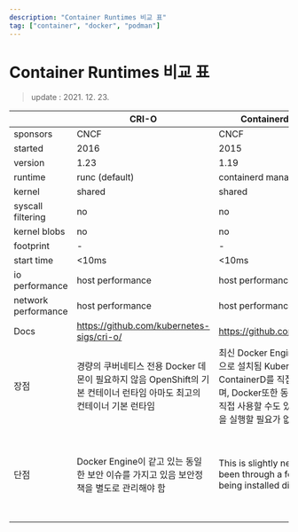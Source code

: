 ```yaml
---
description: "Container Runtimes 비교 표"
tag: ["container", "docker", "podman"]
---
```


# Container Runtimes 비교 표

> update : 2021. 12. 23.

|                     | **CRI-O**                                                    | **Containerd CRI plugin**                                    | **Docker Engine**                                            | **gVisor CRI plugin**                                        | **CRI-O Kata Containers**                                    |
| ------------------- | ------------------------------------------------------------ | ------------------------------------------------------------ | ------------------------------------------------------------ | ------------------------------------------------------------ | ------------------------------------------------------------ |
| sponsors            | CNCF                                                         | CNCF                                                         | Docker Inc                                                   | Google                                                       | Intel                                                        |
| started             | 2016                                                         | 2015                                                         | Mar 2013                                                     | 2015                                                         | 2017                                                         |
| version             | 1.23                                                         | 1.19                                                         | 20.10                                                        | release-20211129.0                                           | 1.13                                                         |
| runtime             | runc (default)                                               | containerd managing runc                                     | runc                                                         | runsc                                                        | kata-runtime                                                 |
| kernel              | shared                                                       | shared                                                       | shared                                                       | partially shared                                             | isolated                                                     |
| syscall filtering   | no                                                           | no                                                           | no                                                           | yes                                                          | no                                                           |
| kernel blobs        | no                                                           | no                                                           | no                                                           | no                                                           | yes                                                          |
| footprint           | -                                                            | -                                                            | -                                                            | -                                                            | 30mb                                                         |
| start time          | <10ms                                                        | <10ms                                                        | <10ms                                                        | <10ms                                                        | <100ms                                                       |
| io performance      | host performance                                             | host performance                                             | host performance                                             | slow                                                         | host performance                                             |
| network performance | host performance                                             | host performance                                             | host performance                                             | slow (see comment)                                           | close to host performance                                    |
| Docs                | https://github.com/kubernetes-sigs/cri-o/                    | https://github.com/containerd/cri                            | https://github.com/moby/moby                                 | https://github.com/google/gvisor                             | https://github.com/kata-containers/runtime                   |
| 장점                | 경량의 쿠버네티스 전용 Docker 데몬이 필요하지 않음 OpenShift의 기본 컨테이너 런타임 아마도 최고의 컨테이너 기본 런타임 | 최신 Docker Engine과 함께 기본적으로 설치됨 Kubernetes는 ContainerD를 직접 사용할 수 있으며, Docker또한 동일한 호스트에서 직접 사용할 수도 있음  DockerD 데몬을 실행할 필요가 없음 | 방대한 수의 사용자가 테스트하고 반복 한 가장 성숙한 런타임 seccomp, SELinux 및 AppArmor를 사용하여 강화할 수 있음 가장 빠른 시작 시간  메모리 사용량이 가장 적음 | gcloud appengine에서 고객 간의 격리 계층으로 사용함 상태를 저장하지 않는 웹 앱에 적합 표준 컨테이너에 두 개의 보안 계층을 추가함 | 아마도 가장 안전한 옵션 보안에 대한 주요 절충안으로 오버헤드가 발생하는것은 그렇게 나쁘지 않은 것으로 보임 |
| 단점                | Docker Engine이 같고 있는 동일한 보안 이슈를 가지고 있음 보안정책을 별도로 관리해야 함 | This is slightly newer as it has been through a few iterations of being installed differently. | Kubernetes는 **CRI 플러그인 아키텍처로 이동하고 있음** 보안을 강화하고 관리하는것은 너무 복잡함 | 버전이 지정되지 않았으며 아직 Kubernetes에서 프로덕션에 사용해서는 안됨 많은 syscall을 만드는 응용 프로그램에는 적합하지 않음 400 개 Linux syscall이 모두 구현되어 일부 앱이 작동하지 않을 수 있음 (예 : postgres). | kata-runtime 자체는 v1이지만 이것이 Kubernetes 상에서 어떻게 준비 되어 있는지  확인이 필요 30MB 메모리 오버 헤드로 인한 비효율적 패킹 시작 시간 |